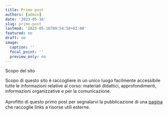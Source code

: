 ```yaml
---
title: Primo post
authors: [admin]
date: '2023-05-16'
slug: primo-post
lastmod: '2023-05-16T09:54:58+02:00'
featured: no
draft: no
image:
  caption: ''
  focal_point: ''
  preview_only: no
---
```


Scopo del sito

<!--more-->

Scopo di questo sito è raccogliere in un unico luogo facilmente accessibile tutte le informazioni relative al corso: materiali didattici, approfondimenti, informazioni organizzative e per la comunicazione.
<br>
<br>
Aprofitto di questo primo post per segnalarvi la pubblicazione di una [pagina](../../course/corso-intro-r/altre_risorse/) che raccoglie links a risorse utili esterne.
